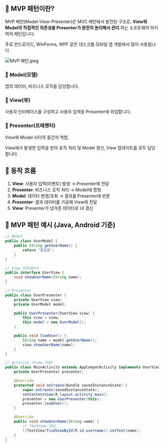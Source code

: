 ## 🔹 MVP 패턴이란?

MVP 패턴(Model-View-Presenter)은 MVC 패턴에서 발전된 구조로, **View와 Model의 직접적인 의존성을 Presenter가 완전히 분리해서 관리** 하는 소프트웨어 아키텍처 패턴입니다.

주로 안드로이드, WinForms, WPF 같은 데스크톱·모바일 앱 개발에서 많이 사용됩니다.

![MVP 패턴.jpeg](https://www.notion.so/image/attachment%3Af147d681-f653-46af-b550-2f9d7588151c%3AMVP_%E1%84%91%E1%85%A2%E1%84%90%E1%85%A5%E1%86%AB.jpeg?table=block&id=246f2736-63fe-8074-8fdb-c20863e8a63b&spaceId=8a9848ac-1538-429f-9e4d-a74859e5216b&width=2000&userId=61f42516-ecd5-47be-9b3b-101668abb28d&cache=v2)

### 🔹 **Model(모델)**

앱의 데이터, 비즈니스 로직을 담당합니다.

### 🔹 **View(뷰)**

사용자 인터페이스를 구성하고 사용자 입력을 Presenter에 위임합니다.

### 🔹 **Presenter(프레젠터)**

View와 Model 사이의 중간자 역할.

View에서 발생한 입력을 받아 로직 처리 및 Model 갱신, View 업데이트를 모두 담당합니다.

## 🔹 동작 흐름

1. **View**: 사용자 입력(이벤트) 발생 → Presenter에 전달
2. **Presenter**: 비즈니스 로직 처리 → Model에 명령
3. **Model**: 데이터 변경/조회 → 결과를 Presenter에 반환
4. **Presenter**: 결과 데이터를 가공해 View에 전달
5. **View**: Presenter가 넘겨준 데이터로 UI 갱신

## 🔹 MVP 패턴 예시 (Java, Android 기준)

```java
// Model
public class UserModel {
    public String getUserName() {
        return "홍길동";
    }
}

// View 인터페이스
public interface UserView {
    void showUserName(String name);
}

// Presenter
public class UserPresenter {
    private UserView view;
    private UserModel model;

    public UserPresenter(UserView view) {
        this.view = view;
        this.model = new UserModel();
    }

    public void loadUser() {
        String name = model.getUserName();
        view.showUserName(name);
    }
}

// Activity (View 구현)
public class MainActivity extends AppCompatActivity implements UserView {
    private UserPresenter presenter;

    @Override
    protected void onCreate(Bundle savedInstanceState) {
        super.onCreate(savedInstanceState);
        setContentView(R.layout.activity_main);
        presenter = new UserPresenter(this);
        presenter.loadUser();
    }

    @Override
    public void showUserName(String name) {
        // TextView 갱신
        ((TextView)findViewById(R.id.username)).setText(name);
    }
}
```